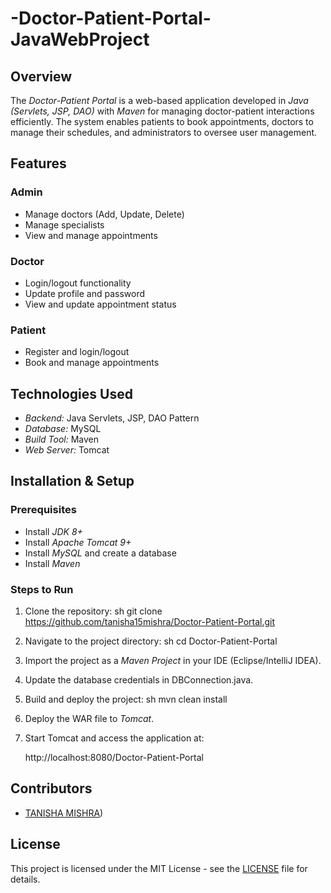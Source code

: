 # -Doctor-Patient-Portal-JavaWebProject


## Overview
The *Doctor-Patient Portal* is a web-based application developed in *Java (Servlets, JSP, DAO)* with *Maven* for managing doctor-patient interactions efficiently. The system enables patients to book appointments, doctors to manage their schedules, and administrators to oversee user management.

## Features
### Admin
- Manage doctors (Add, Update, Delete)
- Manage specialists
- View and manage appointments

### Doctor
- Login/logout functionality
- Update profile and password
- View and update appointment status

### Patient
- Register and login/logout
- Book and manage appointments

## Technologies Used
- *Backend:* Java Servlets, JSP, DAO Pattern
- *Database:* MySQL
- *Build Tool:* Maven
- *Web Server:* Tomcat

## Installation & Setup
### Prerequisites
- Install *JDK 8+*
- Install *Apache Tomcat 9+*
- Install *MySQL* and create a database
- Install *Maven*

### Steps to Run
1. Clone the repository:
   sh
   git clone https://github.com/tanisha15mishra/Doctor-Patient-Portal.git
   
2. Navigate to the project directory:
   sh
   cd Doctor-Patient-Portal
   
3. Import the project as a *Maven Project* in your IDE (Eclipse/IntelliJ IDEA).
4. Update the database credentials in DBConnection.java.
5. Build and deploy the project:
   sh
   mvn clean install
   
6. Deploy the WAR file to *Tomcat*.
7. Start Tomcat and access the application at:
   
   http://localhost:8080/Doctor-Patient-Portal
   

## Contributors
- [TANISHA MISHRA](https://github.com/tanisha15mishra))

## License
This project is licensed under the MIT License - see the [LICENSE](LICENSE) file for details.
